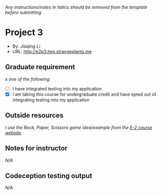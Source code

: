 *Any instructions/notes in italics should be removed from the template before submitting* 

# Project 3
+ By: *Jiaqing Li*
+ URL: <http://e2p3.hes.strangeplants.me>

## Graduate requirement
*x one of the following:*
+ [ ] I have integrated testing into my application
+ [x] I am taking this course for undergraduate credit and have opted out of integrating testing into my application

## Outside resources
*I use the Rock, Paper, Scissors game idea/example from the [E-2 course website](https://hesweb.dev/e2/projects/1).*

## Notes for instructor
*N/A*

## Codeception testing output
*N/A*
